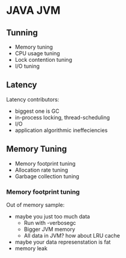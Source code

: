 # JAVA JVM 
## Tunning
- Memory tuning
- CPU usage tuning
- Lock contention tuning
- I/O tuning

## Latency
Latency contributors:

- biggest one is GC
- in-process locking, thread-scheduling
- I/O
- application algorithmic ineffeciencies

## Memory Tuning
- Memory footprint tuning
- Allocation rate tuning
- Garbage collection tuning

### Memory footprint tuning
Out of memory sample:
- maybe you just too much data
	* Run with -verbosegc
	* Bigger JVM memory
	* All data in JVM? how about LRU cache
- maybe your data represenstation is fat
- memory leak


